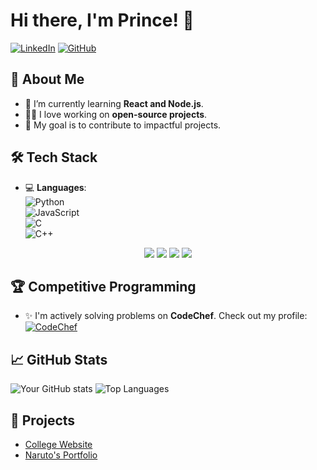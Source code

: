 # Hi there, I'm Prince! 👋

[![LinkedIn](https://img.shields.io/badge/-LinkedIn-blue?style=flat&logo=linkedin&logoColor=white)](https://linkedin.com/in/your-profile)
[![GitHub](https://img.shields.io/badge/-GitHub-black?style=flat&logo=github&logoColor=white)](https://github.com/Princet806)

## 🚀 About Me
- 🌱 I’m currently learning **React and Node.js**.
- 🧑‍💻 I love working on **open-source projects**.
- 🎯 My goal is to contribute to impactful projects.

## 🛠️ Tech Stack
- 💻 **Languages**:  
  ![Python](https://img.shields.io/badge/-Python-3776AB?logo=python&logoColor=white)  
  ![JavaScript](https://img.shields.io/badge/-JavaScript-F7DF1E?logo=javascript&logoColor=black)  
  ![C](https://img.shields.io/badge/-C-A8B9CC?logo=c&logoColor=black)  
  ![C++](https://img.shields.io/badge/-C++-00599C?logo=c%2B%2B&logoColor=white)

<p align="center">
  <img src="https://img.shields.io/badge/-Python-3776AB?logo=python&logoColor=white"/>
  <img src="https://img.shields.io/badge/-JavaScript-F7DF1E?logo=javascript&logoColor=black"/>
  <img src="https://img.shields.io/badge/-C-A8B9CC?logo=c&logoColor=black"/>
  <img src="https://img.shields.io/badge/-C++-00599C?logo=c%2B%2B&logoColor=white"/>
</p>

## 🏆 Competitive Programming
- ✨ I'm actively solving problems on **CodeChef**. Check out my profile:  
  [![CodeChef](https://img.shields.io/badge/-CodeChef-5B4636?logo=codechef&logoColor=white)](https://www.codechef.com/users/chefprince)

## 📈 GitHub Stats
![Your GitHub stats](https://github-readme-stats.vercel.app/api?username=Princet806&show_icons=true&theme=radical)
![Top Languages](https://github-readme-stats.vercel.app/api/top-langs/?username=Princet806&layout=compact&theme=radical)

## 🌟 Projects
- [College Website](https://github.com/Princet806/project1)
- [Naruto's Portfolio](https://github.com/Princet806/project2)


